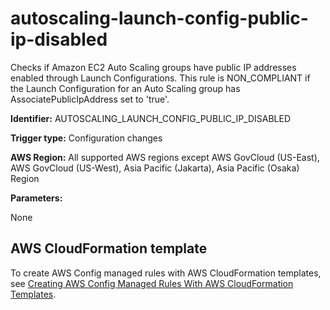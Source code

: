 # autoscaling\-launch\-config\-public\-ip\-disabled<a name="autoscaling-launch-config-public-ip-disabled"></a>

Checks if Amazon EC2 Auto Scaling groups have public IP addresses enabled through Launch Configurations\. This rule is NON\_COMPLIANT if the Launch Configuration for an Auto Scaling group has AssociatePublicIpAddress set to 'true'\. 

**Identifier:** AUTOSCALING\_LAUNCH\_CONFIG\_PUBLIC\_IP\_DISABLED

**Trigger type:** Configuration changes

**AWS Region:** All supported AWS regions except AWS GovCloud \(US\-East\), AWS GovCloud \(US\-West\), Asia Pacific \(Jakarta\), Asia Pacific \(Osaka\) Region

**Parameters:**

None  

## AWS CloudFormation template<a name="w76aac11c31c17b7c35c15"></a>

To create AWS Config managed rules with AWS CloudFormation templates, see [Creating AWS Config Managed Rules With AWS CloudFormation Templates](aws-config-managed-rules-cloudformation-templates.md)\.